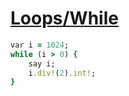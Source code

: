 [1]: http://rosettacode.org/wiki/Loops/While

# [Loops/While][1]

```ruby
var i = 1024;
while (i > 0) {
    say i;
    i.div!(2).int!;
}
```